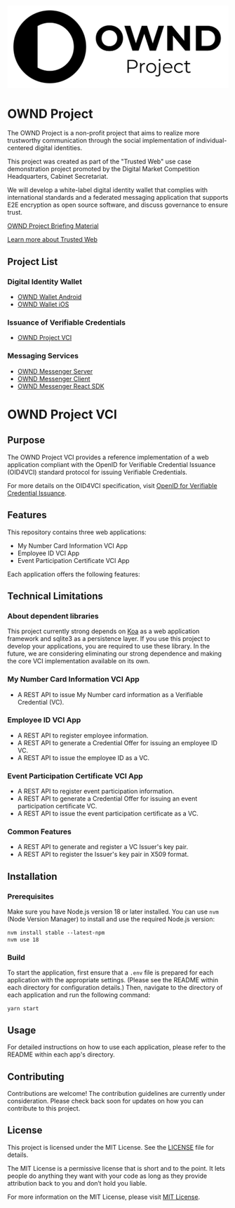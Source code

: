 ![OWND Project Logo](https://raw.githubusercontent.com/OWND-Project/.github/main/media/ownd-project-logo.png)

# OWND Project

The OWND Project is a non-profit project that aims to realize more trustworthy communication through the social implementation of individual-centered digital identities.

This project was created as part of the "Trusted Web" use case demonstration project promoted by the Digital Market Competition Headquarters, Cabinet Secretariat.

We will develop a white-label digital identity wallet that complies with international standards and a federated messaging application that supports E2E encryption as open source software, and discuss governance to ensure trust.

[OWND Project Briefing Material](https://github.com/OWND-Project/.github/blob/main/profile/ownd-project.pdf)

[Learn more about Trusted Web](https://trustedweb.go.jp/)

## Project List

### Digital Identity Wallet
- [OWND Wallet Android](https://github.com/datasign-inc/tw2023-wallet-android)
- [OWND Wallet iOS](https://github.com/datasign-inc/tw2023-wallet-ios)

### Issuance of Verifiable Credentials
- [OWND Project VCI](https://github.com/datasign-inc/tw2023-demo-vci)

### Messaging Services
- [OWND Messenger Server](https://github.com/datasign-inc/synapse)
- [OWND Messenger Client](https://github.com/datasign-inc/element-web)
- [OWND Messenger React SDK](https://github.com/datasign-inc/matrix-react-sdk)

# OWND Project VCI

## Purpose
The OWND Project VCI provides a reference implementation of a web application compliant with the OpenID for Verifiable Credential Issuance (OID4VCI) standard protocol for issuing Verifiable Credentials.

For more details on the OID4VCI specification, visit [OpenID for Verifiable Credential Issuance](https://openid.net/specs/openid-4-verifiable-credential-issuance-1_0.html).

## Features
This repository contains three web applications:

- My Number Card Information VCI App
- Employee ID VCI App
- Event Participation Certificate VCI App

Each application offers the following features:

## Technical Limitations

### About dependent libraries

This project currently strong depends on [Koa](https://koajs.com/) as a web application framework and sqlite3 as a persistence layer.
If you use this project to develop your applications, you are required to use these library.
In the future, we are considering eliminating our strong dependence and making the core VCI implementation available on its own.

### My Number Card Information VCI App
- A REST API to issue My Number card information as a Verifiable Credential (VC).

### Employee ID VCI App
- A REST API to register employee information.
- A REST API to generate a Credential Offer for issuing an employee ID VC.
- A REST API to issue the employee ID as a VC.

### Event Participation Certificate VCI App
- A REST API to register event participation information.
- A REST API to generate a Credential Offer for issuing an event participation certificate VC.
- A REST API to issue the event participation certificate as a VC.

### Common Features
- A REST API to generate and register a VC Issuer's key pair.
- A REST API to register the Issuer's key pair in X509 format.

## Installation

### Prerequisites
Make sure you have Node.js version 18 or later installed. You can use `nvm` (Node Version Manager) to install and use the required Node.js version:

```commandline
nvm install stable --latest-npm
nvm use 18
```

### Build
To start the application, first ensure that a `.env` file is prepared for each application with the appropriate settings. (Please see the README within each directory for configuration details.) Then, navigate to the directory of each application and run the following command:

```commandline
yarn start
```

## Usage
For detailed instructions on how to use each application, please refer to the README within each app's directory.

## Contributing
Contributions are welcome! The contribution guidelines are currently under consideration. Please check back soon for updates on how you can contribute to this project.

## License
This project is licensed under the MIT License. See the [LICENSE](LICENSE) file for details.

The MIT License is a permissive license that is short and to the point. It lets people do anything they want with your code as long as they provide attribution back to you and don’t hold you liable.

For more information on the MIT License, please visit [MIT License](https://opensource.org/licenses/MIT).
